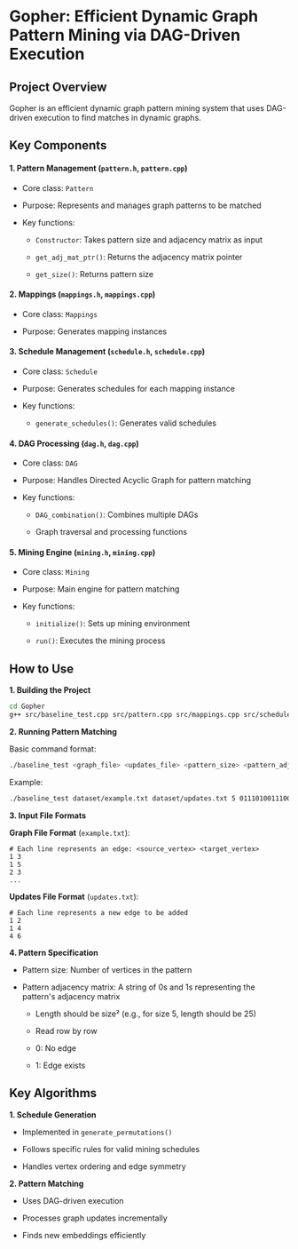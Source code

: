 # Gopher: Efficient Dynamic Graph Pattern Mining via DAG-Driven Execution
## Project Overview

Gopher is an efficient dynamic graph pattern mining system that uses DAG-driven execution to find matches in dynamic graphs.



## Key Components

#### 1. Pattern Management (`pattern.h`, `pattern.cpp`)

- Core class: `Pattern`

- Purpose: Represents and manages graph patterns to be matched

- Key functions:

  - `Constructor`: Takes pattern size and adjacency matrix as input

  - `get_adj_mat_ptr()`: Returns the adjacency matrix pointer

  - `get_size()`: Returns pattern size

#### 2. Mappings (`mappings.h`, `mappings.cpp`)

- Core class: `Mappings`

- Purpose: Generates mapping instances

#### 3. Schedule Management (`schedule.h`, `schedule.cpp`)

- Core class: `Schedule`

- Purpose: Generates schedules for each mapping instance

- Key functions:
  - `generate_schedules()`: Generates valid schedules

#### 4. DAG Processing (`dag.h`, `dag.cpp`)

- Core class: `DAG`

- Purpose: Handles Directed Acyclic Graph for pattern matching

- Key functions:

  - `DAG_combination()`: Combines multiple DAGs

  - Graph traversal and processing functions

#### 5. Mining Engine (`mining.h`, `mining.cpp`)

- Core class: `Mining`

- Purpose: Main engine for pattern matching

- Key functions:

  - `initialize()`: Sets up mining environment

  - `run()`: Executes the mining process

    

## How to Use

**1. Building the Project**

```bash
cd Gopher
g++ src/baseline_test.cpp src/pattern.cpp src/mappings.cpp src/schedule.cpp src/dag.cpp src/mining.cpp -o baseline_test
```

**2. Running Pattern Matching**

Basic command format:

```bash
./baseline_test <graph_file> <updates_file> <pattern_size> <pattern_adjacency_matrix>
```

Example:

```bash
./baseline_test dataset/example.txt dataset/updates.txt 5 0111010011100011100001100
```

**3. Input File Formats**

**Graph File Format** (`example.txt`):

```
# Each line represents an edge: <source_vertex> <target_vertex>
1 3
1 5
2 3
...
```

**Updates File Format** (`updates.txt`):

```
# Each line represents a new edge to be added
1 2
1 4
4 6
```

**4. Pattern Specification**

- Pattern size: Number of vertices in the pattern

- Pattern adjacency matrix: A string of 0s and 1s representing the pattern's adjacency matrix

  - Length should be size² (e.g., for size 5, length should be 25)

  - Read row by row

  - 0: No edge

  - 1: Edge exists



## Key Algorithms

**1. Schedule Generation**

- Implemented in `generate_permutations()`

- Follows specific rules for valid mining schedules

- Handles vertex ordering and edge symmetry

**2. Pattern Matching**

- Uses DAG-driven execution

- Processes graph updates incrementally

- Finds new embeddings efficiently
